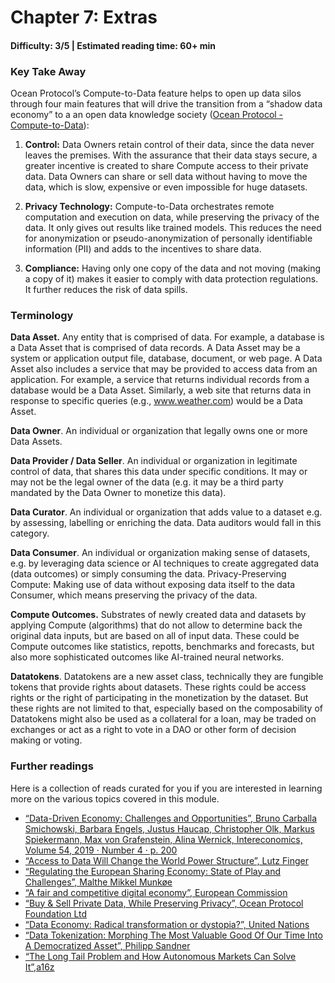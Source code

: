 # Chapter 7: Extras

#### Difficulty: **3/5** \| Estimated reading time: **60+ min**

<dialog character="mantaray">“Yes, it is possible to go further down the data well. Enjoy the swim!”</dialog>

### Key Take Away

Ocean Protocol’s Compute-to-Data feature helps to open up data silos through four main features that will drive the transition from a “shadow data economy” to a an open data knowledge society ([Ocean Protocol - Compute-to-Data](https://oceanprotocol.com/technology/compute-to-data)):

1. **Control:** Data Owners retain control of their data, since the data never leaves the premises. With the assurance that their data stays secure, a greater incentive is created to share Compute access to their private data. Data Owners can share or sell data without having to move the data, which is slow, expensive or even impossible for huge datasets.

2. **Privacy Technology:** Compute-to-Data orchestrates remote computation and execution on data, while preserving the privacy of the data. It only gives out results like trained models. This reduces the need for anonymization or pseudo-anonymization of personally identifiable information (PII) and adds to the incentives to share data.

3. **Compliance:** Having only one copy of the data and not moving (making a copy of it) makes it easier to comply with data protection regulations. It further reduces the risk of data spills. 

### Terminology

**Data Asset.** Any entity that is comprised of data. For example, a database is a Data Asset that is comprised of data records. A Data Asset may be a system or application output file, database, document, or web page. A Data Asset also includes a service that may be provided to access data from an application. For example, a service that returns individual records from a database would be a Data Asset. Similarly, a web site that returns data in response to specific queries (e.g., www.weather.com) would be a Data Asset.

**Data Owner**. An individual or organization that legally owns one or more Data Assets.

**Data Provider / Data Seller**. An individual or organization in legitimate control of data, that shares this data under specific conditions. It may or may not be the legal owner of the data (e.g. it may be a third party mandated by the Data Owner to monetize this data).

**Data Curator**. An individual or organization that adds value to a dataset e.g. by assessing, labelling or enriching the data. Data auditors would fall in this category.

**Data Consumer**. An individual or organization making sense of datasets, e.g. by leveraging data science or AI techniques to create aggregated data (data outcomes) or simply consuming the data. Privacy-Preserving Compute: Making use of data without exposing data itself to the data Consumer, which means preserving the privacy of the data.

**Compute Outcomes.** Substrates of newly created data and datasets by applying Compute (algorithms) that do not allow to determine back the original data inputs, but are based on all of input data. These could be Compute outcomes like statistics, repotts, benchmarks and forecasts, but also more sophisticated outcomes like AI-trained neural networks.

**Datatokens**. Datatokens are a new asset class, technically they are fungible tokens that provide rights about datasets. These rights could be access rights or the right of participating in the monetization by the dataset. But these rights are not limited to that, especially based on the composability of Datatokens might also be used as a collateral for a loan, may be traded on exchanges or act as a right to vote in a DAO or other form of decision making or voting.

### Further readings

Here is a collection of reads curated for you if you are interested in learning more on the various topics covered in this module.

* [“Data-Driven Economy: Challenges and Opportunities”, Bruno Carballa Smichowski, Barbara Engels, Justus Haucap, Christopher Olk, Markus Spiekermann, Max von Grafenstein, Alina Wernick, Intereconomics, Volume 54, 2019 · Number 4 · p. 200](https://www.intereconomics.eu/contents/year/2019/number/4/article/data-driven-economy-challenges-and-opportunities.html)
* [“Access to Data Will Change the World Power Structure”, Lutz Finger](https://www.intereconomics.eu/contents/year/2019/number/4/article/access-to-data-will-change-the-world-power-structure.html)
* [“Regulating the European Sharing Economy: State of Play and Challenges”, Malthe Mikkel Munkøe](https://www.intereconomics.eu/contents/year/2017/number/1/article/regulating-the-european-sharing-economy-state-of-play-and-challenges.html)
* [“A fair and competitive digital economy”, European Commission](https://ec.europa.eu/digital-single-market/en/content/fair-and-competitive-digital-economy)
* [“Buy & Sell Private Data, While Preserving Privacy”, Ocean Protocol Foundation Ltd](https://oceanprotocol.com/technology/compute-to-data)
* [“Data Economy: Radical transformation or dystopia?”, United Nations](https://www.researchgate.net/publication/331073664_Frontier_Technology_Quarterly_January_2019_Data_Economy_-_radical_transformation_or_dystopia)
* [“Data Tokenization: Morphing The Most Valuable Good Of Our Time Into A Democratized Asset”, Philipp Sandner](https://www.forbes.com/sites/philippsandner/2021/07/06/data-tokenization-morphing-the-most-valuable-good-of-our-time-into-a-democratized-asset/?sh=8f9687e2860c)
* [“The Long Tail Problem and How Autonomous Markets Can Solve It”,a16z](https://a16z.com/2020/07/24/long-tail-problem-in-a-i/)
